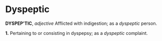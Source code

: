 # Dyspeptic

**DYSPEP'TIC**, _adjective_ Afflicted with indigestion; as a _dyspeptic_ person.

**1.** Pertaining to or consisting in dyspepsy; as a _dyspeptic_ complaint.